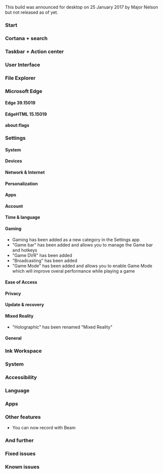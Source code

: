 This build was announced for desktop on 25 January 2017 by Major Nelson but not released as of yet.

### Start

### Cortana + search

### Taskbar + Action center

### User Interface

### File Explorer

### Microsoft Edge
#### Edge 39.15019

#### EdgeHTML 15.15019

#### about:flags

### Settings
#### System

#### Devices

#### Network & Internet

#### Personalization

#### Apps

#### Account

#### Time & language

#### Gaming
- Gaming has been added as a new category in the Settings app
- "Game bar" has been added and allows you to manage the Game bar and hotkeys
- "Game DVR" has been added
- "Broadcasting" has been added
- "Game Mode" has been added and allows you to enable Game Mode which will improve overal performance while playing a game

#### Ease of Access

#### Privacy

#### Update & recovery

#### Mixed Reality
- "Holographic" has been renamed "Mixed Reality"

#### General

### Ink Workspace

### System

### Accessibility

### Language

### Apps

### Other features
- You can now record with Beam

### And further

### Fixed issues

### Known issues
